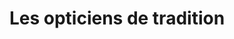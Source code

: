 ---
title: "Les opticiens de tradition"
url: /courbevoie/les-opticiens-de-tradition/
shop: Optiker
---